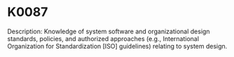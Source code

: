 # K0087
Description: Knowledge of system software and organizational design standards, policies, and authorized approaches (e.g., International Organization for Standardization [ISO] guidelines) relating to system design.
